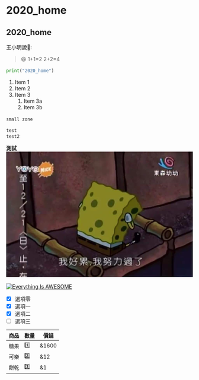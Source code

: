 # 2020_home
## 2020_home ##
王小明說:boy::
>:laughing:
> 1+1=2
> 2+2=4
```python
print("2020_home")
```
1. Item 1
1. Item 2
1. Item 3
   1. Item 3a
   1. Item 3b
   
`small zone`

```big zone
test
test2
```
**測試**
![哭哭海綿](./S__16949284.jpg)

[![Everything Is AWESOME](https://img.youtube.com/vi/StTqXEQ2l-Y/0.jpg)](https://www.youtube.com/watch?v=StTqXEQ2l-Y "Everything Is AWESOME")
- [x] 選項零
- [x] 選項一
- [x] 選項二
- [ ] 選項三

商品 | 數量 | 價錢
--- | --- | ---
糖果 | :one: | &1600
可樂 | :two: | &12
餅乾 | :three: | &1
